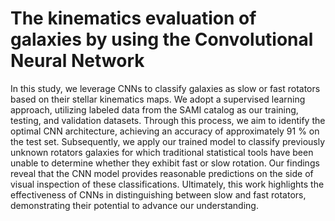 # The kinematics evaluation of galaxies by using the Convolutional Neural Network

In this study, we leverage CNNs to classify galaxies as slow or fast rotators based on their stellar kinematics maps. We adopt a supervised learning approach, utilizing labeled data from the SAMI catalog as our training, testing, and validation datasets. Through this process, we aim to identify the optimal CNN architecture, achieving an accuracy of approximately 91 % on the test set. Subsequently, we apply our trained model to classify previously unknown rotators galaxies for which traditional statistical tools have been unable to determine whether they exhibit fast or slow rotation. Our findings reveal that the CNN model provides reasonable predictions on the side of visual inspection of these classifications. Ultimately, this work highlights the effectiveness of CNNs in distinguishing between slow and fast rotators, demonstrating their potential to advance our understanding.
